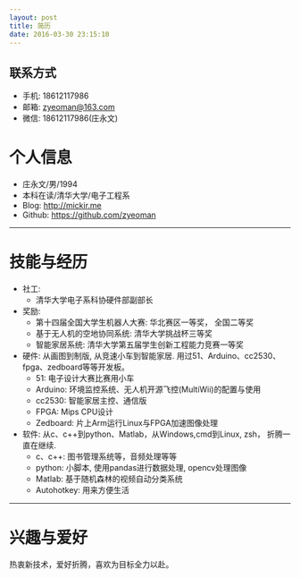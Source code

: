 ```yaml
---
layout: post
title: 简历
date: 2016-03-30 23:15:10
---
```


## 联系方式

- 手机: 18612117986
- 邮箱: zyeoman@163.com
- 微信: 18612117986(庄永文)

# 个人信息

- 庄永文/男/1994
- 本科在读/清华大学/电子工程系
- Blog: http://mickir.me
- Github: https://github.com/zyeoman

---

# 技能与经历

- 社工: 
    - 清华大学电子系科协硬件部副部长
- 奖励:
    - 第十四届全国大学生机器人大赛: 华北赛区一等奖， 全国二等奖
    - 基于无人机的空地协同系统: 清华大学挑战杯三等奖
    - 智能家居系统: 清华大学第五届学生创新工程能力竞赛一等奖
- 硬件: 从画图到制版, 从竞速小车到智能家居. 用过51、Arduino、cc2530、fpga、zedboard等等开发板。
    - 51: 电子设计大赛比赛用小车
    - Arduino: 环境监控系统、无人机开源飞控(MultiWii)的配置与使用
    - cc2530: 智能家居主控、通信版
    - FPGA: Mips CPU设计
    - Zedboard: 片上Arm运行Linux与FPGA加速图像处理
- 软件: 从c、c++到python、Matlab，从Windows,cmd到Linux, zsh， 折腾一直在继续.
    - c、c++: 图书管理系统等，音频处理等等
    - python: 小脚本, 使用pandas进行数据处理, opencv处理图像
    - Matlab: 基于随机森林的视频自动分类系统
    - Autohotkey: 用来方便生活



---

# 兴趣与爱好
热衷新技术，爱好折腾，喜欢为目标全力以赴。

<!-- # PS -->

<!-- 感觉这个简历目前还是玩票啊~~~ -->

<!-- 生活在于折腾~ -->
